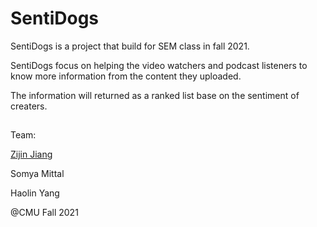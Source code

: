 # SentiDogs
SentiDogs is a project that build for SEM class in fall 2021.

SentiDogs focus on helping the video watchers and podcast listeners to know more information from the content they uploaded.

The information will returned as a ranked list base on the sentiment of creaters.

##
Team:

[Zijin Jiang](https://www.linkedin.com/in/zijin-jiang/)

Somya Mittal

Haolin Yang 

@CMU Fall 2021
